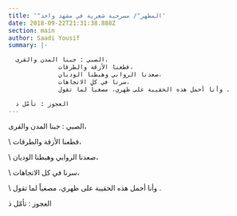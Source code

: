 ```yaml
---
title: '"المطهر"/ مسرحية شعرية في مشهد واحد'
date: 2018-09-22T21:31:38.888Z
section: main
author: Saadi Yousif
summary: |-

  الصبي : جبنا المدن والقرى، 
              قطعنا الأزقة والطرقات، 
              صعدنا الروابي وهبطنا الوديان، 
              سرنا في كل الاتجاهات، 
              وأنا أحمل هذه الحقيبة على ظهري، مصغياً لما تقول .

  العجوز : تأمّل ذ
---
```



الصبي : جبنا المدن والقرى، 

\    قطعنا الأزقة والطرقات، 

\    صعدنا الروابي وهبطنا الوديان، 

\    سرنا في كل الاتجاهات، 

\    وأنا أحمل هذه الحقيبة على ظهري، مصغياً لما تقول .



العجوز : تأمّل ذ
